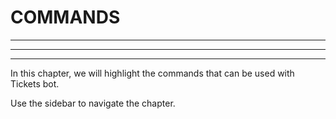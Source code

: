 # COMMANDS
***
***
***

In this chapter, we will highlight the commands that can be used with Tickets bot.

Use the sidebar to navigate the chapter.